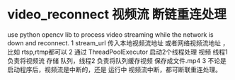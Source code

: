 # video_reconnect 视频流 断链重连处理
use python opencv lib to process video streaming while the network is down and reconnect.
1 stream_url 传入本地视频流地址 或者网络视频流地址 ，比如 rtsp,rtmp都可以
2 通过 ThreadPoolExecutor 启动2个线程处理 视频 线程1 负责将视频流 存储 队列，线程2 负责将队列缓存视频 保存成文件.mp4
3 不论是启动程序后，视频流是中断的，还是 运行中 视频流中断，都可断联重连处理。
